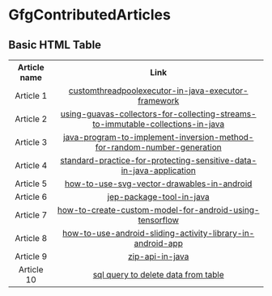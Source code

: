 # GfgContributedArticles
<!DOCTYPE html>
<html>
<body>

<h2>Basic HTML Table</h2>

<table style="width:100%">
  
  
  <tr>
    <th>Article name</th>
    <th>Link</th> 
  </tr>
 
  
  <tr>
    <td><center>Article 1</center></td>
     <td><center><a href="https://www.geeksforgeeks.org/customthreadpoolexecutor-in-java-executor-framework/">customthreadpoolexecutor-in-java-executor-framework</a></center></td>
  </tr>
  
  
    
  <tr>
    <td><center>Article 2</center></td>
     <td><center><a href="https://www.geeksforgeeks.org/using-guavas-collectors-for-collecting-streams-to-immutable-collections-in-java/">using-guavas-collectors-for-collecting-streams-to-immutable-collections-in-java</a></center></td>
  </tr>
  
  
  
  
    
  <tr>
    <td><center>Article 3</center></td>
     <td><center><a href="https://www.geeksforgeeks.org/java-program-to-implement-inversion-method-for-random-number-generation/">java-program-to-implement-inversion-method-for-random-number-generation</a></center></td>
  </tr>
  
  
  
    
  <tr>
    <td><center>Article 4</center></td>
     <td><center><a href="https://www.geeksforgeeks.org/standard-practice-for-protecting-sensitive-data-in-java-application/">standard-practice-for-protecting-sensitive-data-in-java-application</a></center></td>
  </tr>
  
  
  
    
  <tr>
    <td><center>Article 5</center></td>
     <td><center><a href="https://www.geeksforgeeks.org/how-to-use-svg-vector-drawables-in-android/">how-to-use-svg-vector-drawables-in-android</a></center></td>
  </tr>
  
  
  
    
  <tr>
    <td><center>Article 6</center></td>
     <td><center><a href="https://www.geeksforgeeks.org/jep-package-tool-in-java/">jep-package-tool-in-java</a></center></td>
  </tr>
  
  
  
  
    
  <tr>
    <td><center>Article 7</center></td>
     <td><center><a href="https://www.geeksforgeeks.org/how-to-create-custom-model-for-android-using-tensorflow/">how-to-create-custom-model-for-android-using-tensorflow</a></center></td>
  </tr>
  
  
  
  
    
  <tr>
    <td><center>Article 8</center></td>
     <td><center><a href="https://www.geeksforgeeks.org/how-to-use-android-sliding-activity-library-in-android-app/">how-to-use-android-sliding-activity-library-in-android-app</a></center></td>
  </tr>
  
  
  
  
  
    
  <tr>
    <td><center>Article 9</center></td>
     <td><center><a href="https://www.geeksforgeeks.org/zip-api-in-java/">zip-api-in-java</a></center></td>
  </tr> 
  
  
    
    
  <tr>
    <td><center>Article 10</center></td>
     <td><center><a href="https://www.geeksforgeeks.org/sql-query-to-delete-a-data-from-a-table-based-on-date/">sql query to delete data from table</a></center></td>
  </tr> 
  
  
  </table>
</body>
</html>
